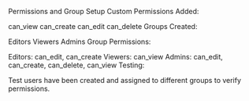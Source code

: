 Permissions and Group Setup
Custom Permissions Added:

can_view
can_create
can_edit
can_delete
Groups Created:

Editors
Viewers
Admins
Group Permissions:

Editors: can_edit, can_create
Viewers: can_view
Admins: can_edit, can_create, can_delete, can_view
Testing:

Test users have been created and assigned to different groups to verify permissions.
